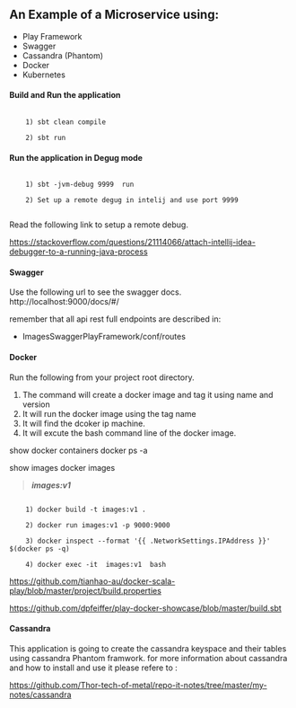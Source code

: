 ## An Example of a Microservice using: 

* Play Framework 
* Swagger 
* Cassandra (Phantom) 
* Docker  
* Kubernetes 



#### Build and Run the application 

```aidl

    1) sbt clean compile 
    
    2) sbt run
```

#### Run the application in Degug mode

```aidl

    1) sbt -jvm-debug 9999  run
    
    2) Set up a remote degug in intelij and use port 9999
    
```
Read the following link to setup a remote debug.

https://stackoverflow.com/questions/21114066/attach-intellij-idea-debugger-to-a-running-java-process

#### Swagger

Use the following url to see the swagger docs. http://localhost:9000/docs/#/


remember that all api rest full endpoints are described in: 

* ImagesSwaggerPlayFramework/conf/routes


#### Docker

Run the following from your project root directory.  

1) The command will create a docker image and tag it using name and version
2) It will run the docker image using the tag name 
3) It will find the dcoker ip machine.
4) It will excute the bash command line of the  docker image. 

show docker containers
docker ps -a

show images 
docker images 


> **_images:v1_** 

```aidl

    1) docker build -t images:v1 .
    
    2) docker run images:v1 -p 9000:9000 
    
    3) docker inspect --format '{{ .NetworkSettings.IPAddress }}' $(docker ps -q)
    
    4) docker exec -it  images:v1  bash
```

https://github.com/tianhao-au/docker-scala-play/blob/master/project/build.properties

https://github.com/dpfeiffer/play-docker-showcase/blob/master/build.sbt

#### Cassandra 

This application is going to create the cassandra keyspace and their tables using cassandra Phantom
framwork. for more information about cassandra and how to install and use it please refere to : 

https://github.com/Thor-tech-of-metal/repo-it-notes/tree/master/my-notes/cassandra





